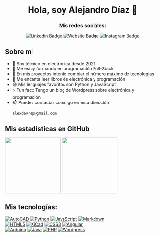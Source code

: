 <h1 align="center" >Hola, soy Alejandro Díaz 👋</h1>

<div align= "center">
  <h3>Mis redes sociales:</h3>

[![Linkedin Badge](https://img.shields.io/badge/-LinkedIn-0e76a8?style=flat-square&logo=Linkedin&logoColor=white)](https://linkedin.com/in/alejandro-díaz-sastre-0b0a3b213)
[![Website Badge](https://img.shields.io/badge/Website-3b5998?style=flat-square&logo=Wordpress&logoColor=white)](https://eltallerdealexdevrep.000webhostapp.com/)
[![Instagram Badge](https://img.shields.io/badge/-Instagram-E4405F?style=flat-square&logo=Instagram&logoColor=white)](https://instagram.com/alexdevrep)
</div>


## Sobre mí
- 🔭 Soy técnico en electrónica desde 2021
- 🌱 Me estoy formando en programación Full-Stack
- 👯 En mis proyectos intento combiar el número máximo de tecnologías
- 🤔 Me encanta leer libros de electrónica y programación
- 😄 Mis lenguajes favoritos son Python y JavaScript
- ⚡ Fun fact: Tengo un blog de Wordpress sobre electrónica y programación
- 📫 Puedes contactar conmigo en esta dirección
    ```
    alexdevrep@gmail.com
    ``` 


## Mis estadísticas en GitHub

<p>
  <img height="180em" src="https://github-readme-stats.vercel.app/api?username=alexdevrep&show_icons=true&hide_border=true&&count_private=true&include_all_commits=true" />
  <img height="180em" src="https://github-readme-stats.vercel.app/api/top-langs/?username=alexdevrep&show_icons=true&hide_border=true&layout=compact&langs_count=8"/>
</p>

## Mis tecnologías:
[![AutoCAD](https://img.shields.io/badge/AUTOCAD-000000?style=flat-square&logo=Autodesk&logoColor=white)]()
[![Python](https://img.shields.io/badge/Python-3776AB?style=flat-square&logo=python&logoColor=white)]()
[![JavaScript](https://img.shields.io/badge/JavaScript-F7DF1E?style=flat-square&logo=javascript&logoColor=white)]()
[![Markdown](https://img.shields.io/badge/Markdown-000000?style=flat-square&logo=markdown&logoColor=white)]()
</br>
[![HTML5](https://img.shields.io/badge/HTML5-E34F26?style=flat-square&logo=html5&logoColor=white)]()
[![KiCad](https://img.shields.io/badge/KICAD-314CB0?style=flat-square&logo=kicad&logoColor=white)]()
[![CSS3](https://img.shields.io/badge/CSS3-1572B6?style=flat-square&logo=css3&logoColor=white)]()
[![Angular](https://img.shields.io/badge/Angular-0F0F11?style=flat-square&logo=Angular&logoColor=white)]()
</br>
[![Arduino](https://img.shields.io/badge/Arduino-00878F?style=flat-square&logo=arduino&logoColor=white)]()
[![Java](https://img.shields.io/badge/Java-E34F26?style=flat-square&logo=oracle&logoColor=white)]()
[![PHP](https://img.shields.io/badge/PHP-777BB4?style=flat-square&logo=PHP&logoColor=white)]()
[![Wordpress](https://img.shields.io/badge/Wordpress-21759B?style=flat-square&logo=Wordpress&logoColor=white)]()




<!--
**alexdevrep/alexdevrep** is a ✨ _special_ ✨ repository because its `README.md` (this file) appears on your GitHub profile.

Here are some ideas to get you started:

- 🔭 I’m currently working on ...
- 🌱 I’m currently learning ...
- 👯 I’m looking to collaborate on ...
- 🤔 I’m looking for help with ...
- 💬 Ask me about ...
- 📫 How to reach me: ...
- 😄 Pronouns: ...
- ⚡ Fun fact: ...
-->
